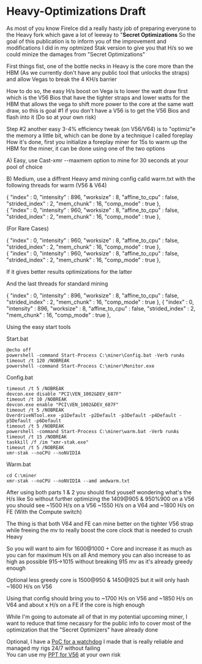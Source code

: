 # Heavy-Optimizations Draft
As most of you know FireIce did a really hasty job of preparing everyone to the Heavy fork which gave a lot of leeway to "**Secret Optimizations**
So the goal of this publication is to inform you of the improvement and modifications I did in my optmized Stak version to give you that H/s so we could minize the damages from "Secret Optimizations"

First things fist, one of the bottle necks in Heavy is the core more than the HBM (As we currently don't have any public tool that unlocks the straps) and allow Vegas to break the 4 KH/s barrier


How to do so, the easy H/s boost on Vega is to lower the watt draw first which is the V56 Bios that have the tighter straps and lower watts for the HBM that allows the vega to shift more power to the core at the same watt draw,
so this is goal #1 if you don't have a V56 is to get the V56 Bios and flash into it (Do so at your own risk)


Step #2 another easy 3-4% efficiency tweak (on V56/V64) is to "optimiz"e the memory a little bit, which can be done by a technique I called foreplay
How it's done, first you initialize a foreplay miner for 15s to warm up the HBM for the miner, it can be done using one of the two options


A) Easy, use Cast-xmr --maxmem option to mine for 30 seconds at your pool of choice


B) Medium, use a diffrent Heavy amd mining config calld warm.txt with the following threads for warm (V56 & V64)

{ "index" : 0, "intensity" : 896, "worksize" : 8, "affine_to_cpu" : false, "strided_index" : 2, "mem_chunk" : 16, "comp_mode" : true },  
{ "index" : 0, "intensity" : 960, "worksize" : 8, "affine_to_cpu" : false, "strided_index" : 2, "mem_chunk" : 16, "comp_mode" : true },
  
(For Rare Cases)
  
  
{ "index" : 0, "intensity" : 960, "worksize" : 8, "affine_to_cpu" : false, "strided_index" : 2, "mem_chunk" : 16, "comp_mode" : true },    
{ "index" : 0, "intensity" : 960, "worksize" : 8, "affine_to_cpu" : false, "strided_index" : 2, "mem_chunk" : 16, "comp_mode" : true },  

If it gives better results optimizations for the latter

And the last threads for standard mining 

{ "index" : 0, "intensity" : 896, "worksize" : 8, "affine_to_cpu" : false, "strided_index" : 2, "mem_chunk" : 16, "comp_mode" : true },
{ "index" : 0, "intensity" : 896, "worksize" : 8, "affine_to_cpu" : false, "strided_index" : 2, "mem_chunk" : 16, "comp_mode" : true },



Using the easy start tools

Start.bat
```
@echo off
powershell -command Start-Process C:\miner\Config.bat -Verb runAs
timeout /t 120 /NOBREAK
powershell -command Start-Process C:\miner\Monitor.exe
```


Config.bat
```cd C:\miner
timeout /t 5 /NOBREAK
devcon.exe disable "PCI\VEN_1002&DEV_687F"
timeout /t 10 /NOBREAK
devcon.exe enable "PCI\VEN_1002&DEV_687F"
timeout /t 5 /NOBREAK
OverdriveNTool.exe -p1Default -p2Default -p3Default -p4Default -p5Default -p6Default
timeout /t 5 /NOBREAK
powershell -command Start-Process C:\miner\warm.bat -Verb runAs
timeout /t 15 /NOBREAK
taskkill /f /im "xmr-stak.exe"
timeout /t 5 /NOBREAK
xmr-stak --noCPU --noNVIDIA
```



Warm.bat
```
cd C:\miner
xmr-stak --noCPU --noNVIDIA --amd amdwarm.txt
```





After using both parts 1 & 2 you should find youself wondering what's the H/s like
So without further optimizing the 1409@905 & 950%900 on a V56 you should see ~1500 H/s on a V56
~1550 H/s on a V64 and ~1800 H/s on FE (With the Compute switch)


The thing is that both V64 and FE can mine better on the tighter V56 strap while freeing the mv to really boost the core clock
that is needed to crush Heavy

So you will want to aim for 1600@1000 + Core and increase it as much as you can for maximum H/s on all
And memory you can also increase to as high as possible 915->1015 without breaking 915 mv as it's already greedy enough

Optional less greedy core is 1500@950 & 1450@925  but it will only hash ~1600 H/s on V56

Using that config should bring you to ~1700 H/s on V56 and ~1850 H/s on V64 and about x H/s on a FE if the core is high enough

While I'm going to automate all of that in my potential upcoming miner, I want to reduce that time necassry for the public info
to cover most of the optimization that the "Secret Optimizers" have already done


Optional,
I have a [PoC for a watchdog](https://github.com/imperdin/Auto-Restart-Rig) I made that is really reliable and managed my rigs 24/7 without failing  
You can use my [PPT for V56](https://raw.githubusercontent.com/imperdin/GPU-Configs/master/Vega56.reg) at your own risk
